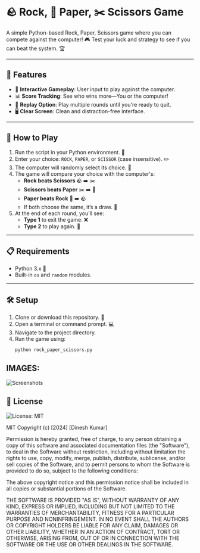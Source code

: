 # 🪨 Rock, 📄 Paper, ✂️ Scissors Game

A simple Python-based Rock, Paper, Scissors game where you can compete against the computer! 🎮 Test your luck and strategy to see if you can beat the system. 🏆

---

## 🌟 Features
- 🎯 **Interactive Gameplay**: User input to play against the computer.
- 📊 **Score Tracking**: See who wins more—You or the computer!
- 🔄 **Replay Option**: Play multiple rounds until you're ready to quit.
- 🖥️ **Clear Screen**: Clean and distraction-free interface.

---

## 🚀 How to Play
1. Run the script in your Python environment. 🐍
2. Enter your choice: `ROCK`, `PAPER`, or `SCISSOR` (case insensitive). ✏️
3. The computer will randomly select its choice. 🎲
4. The game will compare your choice with the computer's:
   - **Rock beats Scissors** 🪨 ➡️ ✂️
   - **Scissors beats Paper** ✂️ ➡️ 📄
   - **Paper beats Rock** 📄 ➡️ 🪨
   - If both choose the same, it’s a draw. 🤝
5. At the end of each round, you'll see:
   - **Type 1** to exit the game. ❌
   - **Type 2** to play again. 🔁

---

## 📋 Requirements
- Python 3.x 🐍
- Built-in `os` and `random` modules.

---

## 🛠️ Setup
1. Clone or download this repository. 📂
2. Open a terminal or command prompt. 💻
3. Navigate to the project directory.
4. Run the game using:
   ```bash
   python rock_paper_scissors.py

## IMAGES:
![Screenshots](images/)


## 📝 License
![License: MIT](https://img.shields.io/badge/License-MIT-green.svg)

MIT
Copyright (c) [2024] [Dinesh Kumar]

Permission is hereby granted, free of charge, to any person obtaining a copy of this software and associated documentation files (the "Software"), to deal in the Software without restriction, including without limitation the rights to use, copy, modify, merge, publish, distribute, sublicense, and/or sell copies of the Software, and to permit persons to whom the Software is provided to do so, subject to the following conditions:

The above copyright notice and this permission notice shall be included in all copies or substantial portions of the Software.

THE SOFTWARE IS PROVIDED "AS IS", WITHOUT WARRANTY OF ANY KIND, EXPRESS OR IMPLIED, INCLUDING BUT NOT LIMITED TO THE WARRANTIES OF MERCHANTABILITY, FITNESS FOR A PARTICULAR PURPOSE AND NONINFRINGEMENT. IN NO EVENT SHALL THE AUTHORS OR COPYRIGHT HOLDERS BE LIABLE FOR ANY CLAIM, DAMAGES OR OTHER LIABILITY, WHETHER IN AN ACTION OF CONTRACT, TORT OR OTHERWISE, ARISING FROM, OUT OF OR IN CONNECTION WITH THE SOFTWARE OR THE USE OR OTHER DEALINGS IN THE SOFTWARE.

